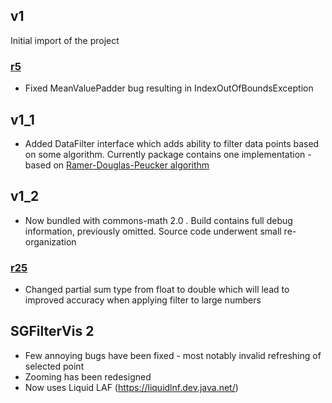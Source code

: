 ## v1 ##

Initial import of the project

### [r5](https://code.google.com/p/savitzky-golay-filter/source/detail?r=5) ###

  * Fixed MeanValuePadder bug resulting in IndexOutOfBoundsException

## v1\_1 ##

  * Added DataFilter interface which adds ability to filter data points based on some algorithm. Currently package contains one implementation - based on [Ramer-Douglas-Peucker algorithm](http://en.wikipedia.org/wiki/Ramer-Douglas-Peucker_algorithm)

## v1\_2 ##

  * Now bundled with commons-math 2.0 . Build contains full debug information, previously omitted. Source code underwent small re-organization

### [r25](https://code.google.com/p/savitzky-golay-filter/source/detail?r=25) ###

  * Changed partial sum type from float to double which will lead to improved accuracy when applying filter to large numbers

## SGFilterVis 2 ##

  * Few annoying bugs have been fixed - most notably invalid refreshing of selected point
  * Zooming has been redesigned
  * Now uses Liquid LAF (https://liquidlnf.dev.java.net/)